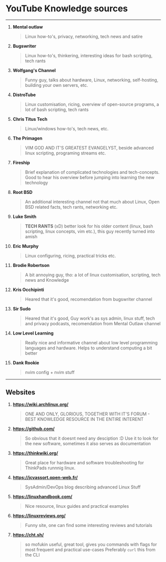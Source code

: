# YouTube Knowledge sources

****

1. **Mental outlaw**

	> Linux how-to's, privacy, networking, tech news and satire

2. **Bugswriter**

	> Linux how-to's, thinkering, interesting ideas for bash scripting, tech rants

3. **Wolfgang's Channel**

	> Funny guy, talks about hardware, Linux, networking, self-hosting, building your own servers, etc.

4. **DistroTube**

	> Linux customisation, ricing, overview of open-source programs, a lot of bash scripting, tech rants

5. **Chris Titus Tech**

	> Linux/windows how-to's, tech news, etc. 

6. **The Primagen**

	> VIM GOD AND IT'S GREATEST EVANGELYST, beside advanced linux scripting, programing streams etc.

7. **Fireship**

	> Brief explanation of complicated technologies and tech-concepts. Good to hear his overview before jumping into learning the new technology

8. **Root BSD**

	> An additional interesting channel not that much about Linux, Open BSD related facts, tech rants, networking etc. 

9. **Luke Smith**

	> **TECH RANTS** (xD) better look for his older content (linux, bash scripting, linux concepts, vim etc.), this guy recently turned into amish

10. **Eric Murphy**

	> Linux configuring, ricing, practical tricks etc.

11. **Brodie Robertson**

	> A bit annoying guy, tho: a lot of linux customisation, scripting, tech news and Knowledge

12. **Kris Occhipinti**

	> Heared that it's good, recomendation from bugswriter channel 
	
13. **Sir Sudo**

	> Heared that it's good, Guy work's as sys admin, linux stuff, tech and privacy podcasts, recomendation from Mental Outlaw channel

14. **Low Level Learning**

	> Really nice and informative channel about low level programming languages and hardware. Helps to understand computing a bit better

15. **Dank Rookie**

	> nvim config + nvim stuff

****

## Websites

1. **https://wiki.archlinux.org/**

	> ONE AND ONLY, GLORIOUS, TOGETHER WITH IT'S FORUM - BEST KNOWLEDGE RESOURCE IN THE ENTIRE INTERENT 

2. **https://github.com/**

	> So obvious that it doesnt need any desciption :D 
	> Use it to look for the new software, sometimes it also serves as documentation

3. **https://thinkwiki.org/**

	> Great place for hardware and software troubleshooting for ThinkPads runnnig linux. 

4. **https://jcvassort.open-web.fr/**

	> SysAdmin/DevOps blog describing advanced Linux Stuff

5. **https://linuxhandbook.com/**

	> Nice resource, linux guides and practical examples

6. **https://linuxreviews.org/**

	> Funny site, one can find some interesting reviews and tutorials

7. **https://cht.sh/**

	> so mofukin useful, great tool, gives you commands with flags for most frequent and practical use-cases
	> Preferably `curl` this from the CLI
